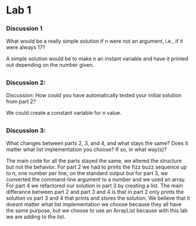 # Lab 1



### Discussion 1

What would be a really simple solution if n were not an argument, i.e., if it were always 17?

A simple solution would be to make n an instant variable and have it printed out depending on the number given.


##

### Discussion 2:
Discussion: How could you have automatically tested your initial
solution from part 2?

We could create a constant variable for n value.

##
### Discussion 3:
What changes between parts 2, 3, and 4, and what stays the same? Does it matter what list implementation you choose? If so, in what way(s)?

The main code for all the parts stayed the same, we altered the structure but not the behavior.
For part 2 we had to prints the fizz buzz sequence up to n, one number per line, on the standard output but for part 3, we converted the command-line argument to a number and we used an array.
For part 4 we refactored our solution in part 3 by creating a list. The main differance between part 2 and part 3 and 4 is that in part 2 only prints the solution vs part 3 and 4 that prints and stores the solution.
We believe that it doesnt matter what list implementation we choose because they all have the same purpose, but we choose to use an ArrayList because with this lab we are adding to the list.